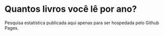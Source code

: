 # Quantos livros você lê por ano?
Pesquisa estatística publicada aqui apenas para ser hospedada pelo Github Pages.
